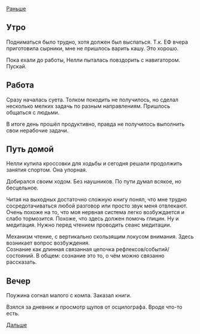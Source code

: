 [Раньше](2021.06.20.md)
## Утро
Подниматься было трудно, хотя должен был выспаться. Т.к. ЕФ вчера приготовила сырники, мне не пришлось варить кашу. Это хорошо.

Пока ехали до работы, Нелли пыталась повздорить с навигатором. Пускай.
## Работа
Сразу началась суета. Толком покодить не получилось, но сделал несколько мелких задачь по разным направлениям. Пришлось общаться с людьми.

В итоге день прошёл продуктивно, правда не получилось выполнить свои нерабочие задачи.
## Путь домой
Нелли купила кроссовки для ходьбы и сегодня решали продолжить занятия спортом. Она упорная.

Добирался своим ходом. Без наушников. По пути думал всякое, но бесцельное.

Читая на выходных достаточно сложную книгу понял, что мне трудно сосредотачиваться любой разговор или просто звук меня отвлекают. Очень похоже на то, что моя нервная система легко возбуждается и слабо тормозится. Похоже, что здесь должен помочь глицин. Ну и медитация. Нужно перед чтением проводить сеанс медитации.

Механизм чтение, с вертикально скользящим локусом внимания. Здесь возникает вопрос возбуждения.  
Сознание как длинная связанная цепочка рефлексов/событий/состояний. В общем: сознание это то, о чём можно связанно рассказать.
## Вечер
Поужина согнал малого с компа. Заказал книги.

Взялся за дневник и просмотр щупов от осцилографа. Вроде что-то есть.

[Дальше](2021.06.22.md)